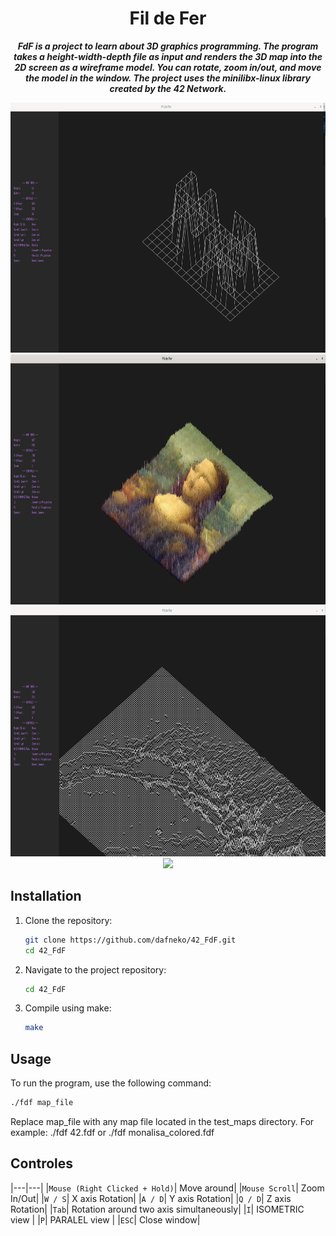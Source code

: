 
<h1 align="center">
	Fil de Fer
</h1>

<p align="center">
	<b><i> FdF is a project to learn about 3D graphics programming. 
  The program takes a height-width-depth file as input 
  and renders the 3D map into the 2D screen as a wireframe model.
  You can rotate, zoom in/out, and move the model in the window.
  The project uses the minilibx-linux library created by the 42 Network.</i></b><br>
</p>

<p align="center">
<img src="map png/42map.png" height="400">
<img src="map png/monalisamap.png" height="400">
<img src="map png/marsmap.png" height="400">
<img src="map png/juiamap.png" height="400">
</p>

## Installation
1. Clone the repository:
    ```sh
    git clone https://github.com/dafneko/42_FdF.git
    cd 42_FdF
    ```
2. Navigate to the project repository:
    ```sh
    cd 42_FdF
    ```
3. Compile using make:
   ```sh
   make
   ```
## Usage
To run the program, use the following command:
```sh
./fdf map_file
```
Replace map_file with any map file located in the test_maps directory. For example:
./fdf 42.fdf
or
./fdf monalisa_colored.fdf

## Controles

|---|---|
|`Mouse (Right Clicked + Hold)`| Move around|
|`Mouse Scroll`| Zoom In/Out|
|`W / S`| X axis Rotation|
|`A / D`| Y axis Rotation|
|`Q / D`| Z axis Rotation|
|`Tab`| Rotation around two axis simultaneously|
|`I`| ISOMETRIC view |
|`P`| PARALEL view |
|`ESC`| Close window|



